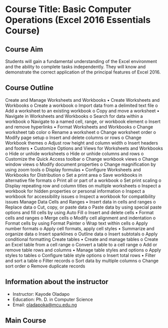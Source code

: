 # Course Title: Basic Computer Operations (Excel 2016 Essentials Course) 

## Course Aim 
Students will gain a fundamental understanding of the Excel environment and the ability to complete tasks independently. They will know and demonstrate the correct application of the principal features of Excel 2016. 

## Course Outline 
Create and Manage Worksheets and Workbooks
• Create Worksheets and Workbooks
o Create a workbook
o Import data from a delimited text file
o Add a worksheet to an existing workbook
o Copy and move a worksheet
• Navigate in Worksheets and Workbooks
o Search for data within a workbook
o Navigate to a named cell, range, or workbook element
o Insert and remove hyperlinks
• Format Worksheets and Workbooks
o Change worksheet tab color
o Rename a worksheet
o Change worksheet order
o Modify page setup
o Insert and delete columns or rows
o Change Workbook themes
o Adjust row height and column width
o Insert headers and footers
• Customize Options and Views for Worksheets and Workbooks
o Hide or unhide worksheets
o Hide or unhide columns and rows
o Customize the Quick Access toolbar
o Change workbook views
o Change window views
o Modify document properties
o Change magnification by using zoom tools
o Display formulas
• Configure Worksheets and Workbooks for Distribution
o Set a print area
o Save workbooks in alternative file formats
o Print all or part of a workbook
o Set print scaling
o Display repeating row and column titles on multiple worksheets
o Inspect a workbook for hidden properties or personal information
o Inspect a workbook for accessibility issues
o Inspect a workbook for compatibility issues
Manage Data Cells and Ranges
• Insert data in cells and ranges
o Replace data
o Cut, copy, or paste data
o Paste data by using special paste options and fill cells by using Auto Fill
o Insert and delete cells
• Format cells and ranges
o Merge cells
o Modify cell alignment and indentation
o Format cells by using Format Painter
o Wrap text within cells
o Apply number formats
o Apply cell formats, apply cell styles
• Summarize and organize data
o Insert sparklines
o Outline data
o Insert subtotals
o Apply conditional formatting
Create tables
• Create and manage tables
o Create an Excel table from a cell range
o Convert a table to a cell range
o Add or remove table rows and columns
• Manage table styles and options
o Apply styles to tables
o Configure table style options
o Insert total rows
• Filter and sort a table
o Filter records
o Sort data by multiple columns
o Change sort order
o Remove duplicate records

## Information about the instructor
*	Instructor: Kayode Oladapo
*	Education: Ph. D. in Computer Science
*	Email: oladapoka@mcu.edu.ng

## Main Course 
